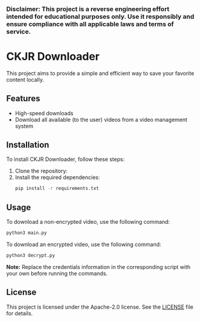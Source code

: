 ### Disclaimer: This project is a reverse engineering effort intended for educational purposes only. Use it responsibly and ensure compliance with all applicable laws and terms of service.

# CKJR Downloader

This project aims to provide a simple and efficient way to save your favorite content locally.

## Features

- High-speed downloads
- Download all available (to the user) videos from a video management system

## Installation

To install CKJR Downloader, follow these steps:

1. Clone the repository:
2. Install the required dependencies:
    ```sh
    pip install -r requirements.txt
    ```



## Usage

To download a non-encrypted video, use the following command:

```sh
python3 main.py
```

To download an encrypted video, use the following command:

```sh
python3 decrypt.py
```

**Note:** Replace the credentials information in the corresponding script with your own before running the commands.

## License

This project is licensed under the Apache-2.0 license. See the [LICENSE](LICENSE) file for details.

